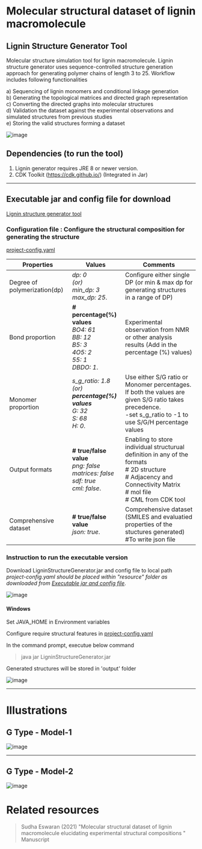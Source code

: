 # Molecular structural dataset of lignin macromolecule 



## Lignin Structure Generator Tool
Molecular structure simulation tool for lignin macromolecule. Lignin structure generator uses sequence-controlled structure generation approach for generating polymer chains of length 3 to 25. Workflow includes following functionalities <br>

a) Sequencing of lignin monomers and conditional linkage generation <br>
b) Generating the topological matrices and directed graph representation <br>
c) Converting the directed graphs into molecular structures <br>
d) Validation the dataset against the experimental observations and simulated structures from previous studies <br>
e) Storing the valid structures forming a dataset <br>

![image](https://user-images.githubusercontent.com/18223595/129457099-80c1b9e9-1307-4820-a73a-af8472f923d2.png)


## Dependencies (to run the tool)
1) Lignin generator requires JRE 8 or newer version.
2) CDK Toolkit (https://cdk.github.io/)   (Integrated in Jar)

---

## Executable jar and config file for download

[Lignin structure generator tool](https://github.com/sudhacheran/LigninStructureGenerator/tree/main/Executable%20Jar%20and%20Config)

### Configuration file : Configure the structural composition for generating the structure

[project-config.yaml](https://github.com/sudhacheran/LigninStructureGenerator/blob/main/Executable%20Jar%20and%20Config/resources/project_config.yaml)


| Properties                   | Values                | Comments                              |
| ---------------------------- |---------------------  | --------|
| Degree of polymerization(dp) |_dp: 0 <br> (or) <br> min_dp: 3<br>  max_dp: 25_. | Configure either single DP (or min & max dp for generating structures in a range of DP)|
| Bond proportion |   **# percentage(%) values** <br> _BO4: 61 <br>   BB: 12 <br>     B5: 3 <br>   4O5: 2 <br>  55: 1 <br>  DBDO: 1_. | Experimental observation from NMR or other analysis results (Add in the percentage (%) values) |
| Monomer proportion | _s_g_ratio: 1.8 <br>  (or) <br>  **percentage(%) values** <br>  G: 32 <br> S: 68 <br>  H: 0_. |  Use either S/G ratio or Monomer percentages. If both the values are given S/G ratio takes precedence. <br> -set s_g_ratio to -1 to use S/G/H percentage values |
|Output formats| **# true/false value** <br> _png: false     <br>    matrices: false   <br>    sdf: true   <br>    cml: false_. | Enabling to store individual structurual definition in any of the formats <br> # 2D structure <br> # Adjacency and Connectivity Matrix <br> # mol file <br> # CML from CDK tool|
|Comprehensive dataset|**# true/false value** <br> _json: true_.  | Comprehensive dataset (SMILES and evaluatied properties of the stuctures generated) <br>  #To write json file
  
### Instruction to run the executable version

Download LigninStructureGenerator.jar and config file to local path  
_project-config.yaml should be placed within "resource" folder as downloaded from [Executable jar and config file](https://github.com/sudhacheran/LigninStructureGenerator/tree/main/Executable%20Jar%20and%20Config)_. 

![image](https://user-images.githubusercontent.com/18223595/129085991-d36352f6-ae6c-4727-bfac-00cedf65a305.png)


#### Windows
Set JAVA_HOME in Environment variables

Configure require structural features in [project-config.yaml](https://github.com/sudhacheran/LigninStructureGenerator/blob/main/Executable%20Jar%20and%20Config/resources/project_config.yaml)

In the command prompt, executue below command
> java jar LigninStructureGenerator.jar

Generated structures will be stored in 'output' folder

![image](https://user-images.githubusercontent.com/18223595/129085903-555e278c-86ba-489b-8102-e1b8061073e8.png)

  
---

# Illustrations

## G Type - Model-1
![image](https://user-images.githubusercontent.com/18223595/129270483-b7d9c757-8c99-4223-8546-a3b3b7411a82.png)

---


## G Type - Model-2
![image](https://user-images.githubusercontent.com/18223595/129270043-7aafc782-dabc-4274-9cf1-b1bc1e4c0e95.png)


# Related resources
> Sudha Eswaran (2021) "Molecular structural dataset of lignin macromolecule elucidating experimental structural compositions "  Manuscript



   
   




